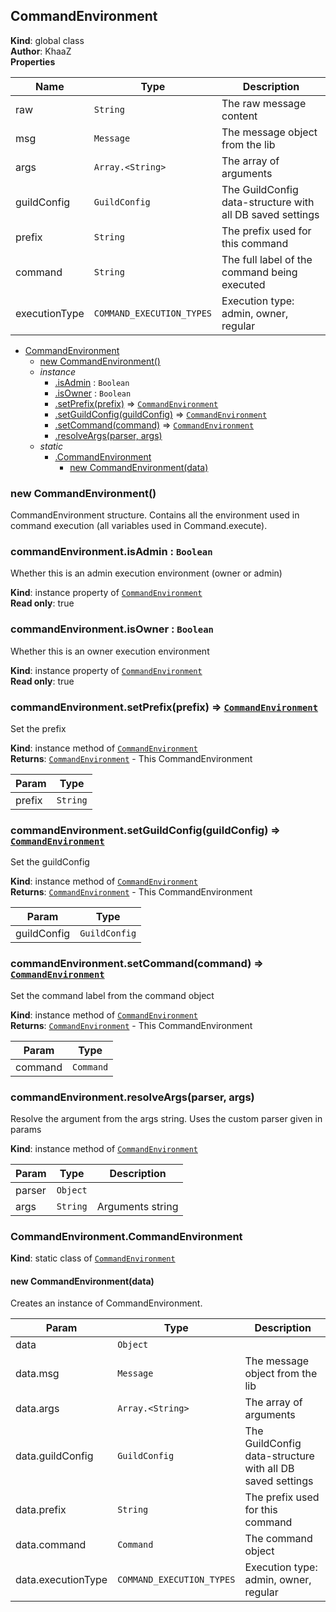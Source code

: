 <a name="CommandEnvironment"></a>

## CommandEnvironment
**Kind**: global class  
**Author**: KhaaZ  
**Properties**

| Name | Type | Description |
| --- | --- | --- |
| raw | <code>String</code> | The raw message content |
| msg | <code>Message</code> | The message object from the lib |
| args | <code>Array.&lt;String&gt;</code> | The array of arguments |
| guildConfig | <code>GuildConfig</code> | The GuildConfig data-structure with all DB saved settings |
| prefix | <code>String</code> | The prefix used for this command |
| command | <code>String</code> | The full label of the command being executed |
| executionType | <code>COMMAND\_EXECUTION\_TYPES</code> | Execution type: admin, owner, regular |


* [CommandEnvironment](#CommandEnvironment)
    * [new CommandEnvironment()](#new_CommandEnvironment_new)
    * _instance_
        * [.isAdmin](#CommandEnvironment+isAdmin) : <code>Boolean</code>
        * [.isOwner](#CommandEnvironment+isOwner) : <code>Boolean</code>
        * [.setPrefix(prefix)](#CommandEnvironment+setPrefix) ⇒ [<code>CommandEnvironment</code>](#CommandEnvironment)
        * [.setGuildConfig(guildConfig)](#CommandEnvironment+setGuildConfig) ⇒ [<code>CommandEnvironment</code>](#CommandEnvironment)
        * [.setCommand(command)](#CommandEnvironment+setCommand) ⇒ [<code>CommandEnvironment</code>](#CommandEnvironment)
        * [.resolveArgs(parser, args)](#CommandEnvironment+resolveArgs)
    * _static_
        * [.CommandEnvironment](#CommandEnvironment.CommandEnvironment)
            * [new CommandEnvironment(data)](#new_CommandEnvironment.CommandEnvironment_new)

<a name="new_CommandEnvironment_new"></a>

### new CommandEnvironment()
CommandEnvironment structure. Contains all the environment used in command execution (all variables used in Command.execute).

<a name="CommandEnvironment+isAdmin"></a>

### commandEnvironment.isAdmin : <code>Boolean</code>
Whether this is an admin execution environment (owner or admin)

**Kind**: instance property of [<code>CommandEnvironment</code>](#CommandEnvironment)  
**Read only**: true  
<a name="CommandEnvironment+isOwner"></a>

### commandEnvironment.isOwner : <code>Boolean</code>
Whether this is an owner execution environment

**Kind**: instance property of [<code>CommandEnvironment</code>](#CommandEnvironment)  
**Read only**: true  
<a name="CommandEnvironment+setPrefix"></a>

### commandEnvironment.setPrefix(prefix) ⇒ [<code>CommandEnvironment</code>](#CommandEnvironment)
Set the prefix

**Kind**: instance method of [<code>CommandEnvironment</code>](#CommandEnvironment)  
**Returns**: [<code>CommandEnvironment</code>](#CommandEnvironment) - This CommandEnvironment  

| Param | Type |
| --- | --- |
| prefix | <code>String</code> | 

<a name="CommandEnvironment+setGuildConfig"></a>

### commandEnvironment.setGuildConfig(guildConfig) ⇒ [<code>CommandEnvironment</code>](#CommandEnvironment)
Set the guildConfig

**Kind**: instance method of [<code>CommandEnvironment</code>](#CommandEnvironment)  
**Returns**: [<code>CommandEnvironment</code>](#CommandEnvironment) - This CommandEnvironment  

| Param | Type |
| --- | --- |
| guildConfig | <code>GuildConfig</code> | 

<a name="CommandEnvironment+setCommand"></a>

### commandEnvironment.setCommand(command) ⇒ [<code>CommandEnvironment</code>](#CommandEnvironment)
Set the command label from the command object

**Kind**: instance method of [<code>CommandEnvironment</code>](#CommandEnvironment)  
**Returns**: [<code>CommandEnvironment</code>](#CommandEnvironment) - This CommandEnvironment  

| Param | Type |
| --- | --- |
| command | <code>Command</code> | 

<a name="CommandEnvironment+resolveArgs"></a>

### commandEnvironment.resolveArgs(parser, args)
Resolve the argument from the args string.
Uses the custom parser given in params

**Kind**: instance method of [<code>CommandEnvironment</code>](#CommandEnvironment)  

| Param | Type | Description |
| --- | --- | --- |
| parser | <code>Object</code> |  |
| args | <code>String</code> | Arguments string |

<a name="CommandEnvironment.CommandEnvironment"></a>

### CommandEnvironment.CommandEnvironment
**Kind**: static class of [<code>CommandEnvironment</code>](#CommandEnvironment)  
<a name="new_CommandEnvironment.CommandEnvironment_new"></a>

#### new CommandEnvironment(data)
Creates an instance of CommandEnvironment.


| Param | Type | Description |
| --- | --- | --- |
| data | <code>Object</code> |  |
| data.msg | <code>Message</code> | The message object from the lib |
| data.args | <code>Array.&lt;String&gt;</code> | The array of arguments |
| data.guildConfig | <code>GuildConfig</code> | The GuildConfig data-structure with all DB saved settings |
| data.prefix | <code>String</code> | The prefix used for this command |
| data.command | <code>Command</code> | The command object |
| data.executionType | <code>COMMAND\_EXECUTION\_TYPES</code> | Execution type: admin, owner, regular |

